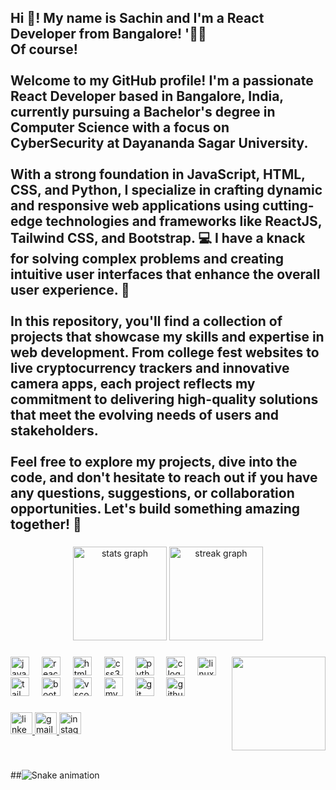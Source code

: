 <h2 align="left">Hi 👋! My name is Sachin and I'm a React Developer from Bangalore! '👨‍💻<br>Of course! <br><br>Welcome to my GitHub profile! I'm a passionate React Developer based in Bangalore, India, currently pursuing a Bachelor's degree in Computer Science with a focus on CyberSecurity at Dayananda Sagar University.<br><br>With a strong foundation in JavaScript, HTML, CSS, and Python, I specialize in crafting dynamic and responsive web applications using cutting-edge technologies and frameworks like ReactJS, Tailwind CSS, and Bootstrap. 💻 I have a knack for solving complex problems and creating intuitive user interfaces that enhance the overall user experience. 🚀<br><br>In this repository, you'll find a collection of projects that showcase my skills and expertise in web development. From college fest websites to live cryptocurrency trackers and innovative camera apps, each project reflects my commitment to delivering high-quality solutions that meet the evolving needs of users and stakeholders.<br><br>Feel free to explore my projects, dive into the code, and don't hesitate to reach out if you have any questions, suggestions, or collaboration opportunities. Let's build something amazing together! 🌟</h2>

###

<div align="center">
  <img src="https://github-readme-stats.vercel.app/api?username=Sachin-pro-dev&hide_title=false&hide_rank=false&show_icons=true&include_all_commits=true&count_private=true&disable_animations=false&theme=dracula&locale=en&hide_border=false" height="150" alt="stats graph"  />
  <img src="https://streak-stats.demolab.com?user=Sachin-pro-dev&locale=en&mode=daily&theme=dracula&hide_border=false&border_radius=5" height="150" alt="streak graph"  />
</div>

###

<img align="right" height="150" src="https://media.giphy.com/media/v1.Y2lkPTc5MGI3NjExNnY3ZXRrdTB1YngzYXp6emRqZWwybWtrNndtdzZxd2lxbmw2M2NyYSZlcD12MV9pbnRlcm5hbF9naWZfYnlfaWQmY3Q9Zw/YRThiAEEYVNtC5acLO/giphy.gif"  />

###

<div align="left">
  <img src="https://cdn.jsdelivr.net/gh/devicons/devicon/icons/javascript/javascript-original.svg" height="30" alt="javascript logo"  />
  <img width="12" />
  <img src="https://cdn.jsdelivr.net/gh/devicons/devicon/icons/react/react-original.svg" height="30" alt="react logo"  />
  <img width="12" />
  <img src="https://cdn.jsdelivr.net/gh/devicons/devicon/icons/html5/html5-original.svg" height="30" alt="html5 logo"  />
  <img width="12" />
  <img src="https://cdn.jsdelivr.net/gh/devicons/devicon/icons/css3/css3-original.svg" height="30" alt="css3 logo"  />
  <img width="12" />
  <img src="https://cdn.jsdelivr.net/gh/devicons/devicon/icons/python/python-original.svg" height="30" alt="python logo"  />
  <img width="12" />
  <img src="https://cdn.jsdelivr.net/gh/devicons/devicon/icons/c/c-original.svg" height="30" alt="c logo"  />
  <img width="12" />
  <img src="https://cdn.jsdelivr.net/gh/devicons/devicon/icons/linux/linux-original.svg" height="30" alt="linux logo"  />
  <img width="12" />
  <img src="https://cdn.jsdelivr.net/gh/devicons/devicon/icons/tailwindcss/tailwindcss-original-wordmark.svg" height="30" alt="tailwindcss logo"  />
  <img width="12" />
  <img src="https://cdn.jsdelivr.net/gh/devicons/devicon/icons/bootstrap/bootstrap-original.svg" height="30" alt="bootstrap logo"  />
  <img width="12" />
  <img src="https://cdn.jsdelivr.net/gh/devicons/devicon/icons/vscode/vscode-original.svg" height="30" alt="vscode logo"  />
  <img width="12" />
  <img src="https://cdn.jsdelivr.net/gh/devicons/devicon/icons/mysql/mysql-original.svg" height="30" alt="mysql logo"  />
  <img width="12" />
  <img src="https://cdn.jsdelivr.net/gh/devicons/devicon/icons/git/git-original.svg" height="30" alt="git logo"  />
  <img width="12" />
  <img src="https://cdn.jsdelivr.net/gh/devicons/devicon/icons/github/github-original.svg" height="30" alt="github logo"  />
</div>

###

<div align="left">
  <a href="www.linkedin.com/in/sachinbaluragi" target="_blank">
    <img src="https://img.shields.io/static/v1?message=LinkedIn&logo=linkedin&label=&color=0077B5&logoColor=white&labelColor=&style=for-the-badge" height="35" alt="linkedin logo"  />
  </a>
  <a href="sachinbaluragi2.0@gmail.com" target="_blank">
    <img src="https://img.shields.io/static/v1?message=Gmail&logo=gmail&label=&color=D14836&logoColor=white&labelColor=&style=for-the-badge" height="35" alt="gmail logo"  />
  </a>
  <a href="https://www.instagram.com/.sachin18.?igsh=N29xOGhpeXkzbG01" target="_blank">
    <img src="https://img.shields.io/static/v1?message=Instagram&logo=instagram&label=&color=E4405F&logoColor=white&labelColor=&style=for-the-badge" height="35" alt="instagram logo"  />
  </a>
</div>

###

<br clear="both">

##<img src="https://raw.githubusercontent.com/Sachin-pro-dev/Sachin-pro-dev/output/snake.svg" alt="Snake animation" />

